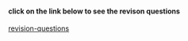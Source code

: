 #### click on the link below to see the revison questions
[revision-questions](./revision-questions.md)